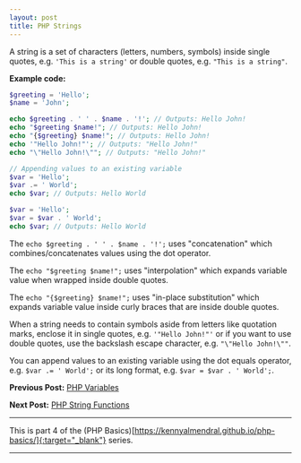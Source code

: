 ```yaml
---
layout: post
title: PHP Strings
---
```


A string is a set of characters (letters, numbers, symbols) inside single quotes, e.g. `'This is a string'` or double quotes, e.g. `"This is a string"`.

**Example code:**

```php
$greeting = 'Hello';
$name = 'John';

echo $greeting . ' ' . $name . '!'; // Outputs: Hello John!
echo "$greeting $name!"; // Outputs: Hello John!
echo "{$greeting} $name!"; // Outputs: Hello John!
echo '"Hello John!"'; // Outputs: "Hello John!"
echo "\"Hello John!\""; // Outputs: "Hello John!"

// Appending values to an existing variable
$var = 'Hello';
$var .= ' World';
echo $var; // Outputs: Hello World

$var = 'Hello';
$var = $var . ' World';
echo $var; // Outputs: Hello World

```

The `echo $greeting . ' ' . $name . '!';` uses "concatenation" which combines/concatenates values using the dot operator.

The `echo "$greeting $name!";` uses "interpolation" which expands variable value when wrapped inside double quotes.

The `echo "{$greeting} $name!";` uses "in-place substitution" which expands variable value inside curly braces that are inside double quotes.

When a string needs to contain symbols aside from letters like quotation marks, enclose it in single quotes, e.g. `'"Hello John!"'` or if you want to use double quotes, use the backslash escape character, e.g. `"\"Hello John!\""`.

You can append values to an existing variable using the dot equals operator, e.g. `$var .= ' World';` or its long format, e.g. `$var = $var . ' World';`.

**Previous Post:** [PHP Variables](https://kennyalmendral.github.io/php-variables/)

**Next Post:** [PHP String Functions](https://kennyalmendral.github.io/php-string-functions/)

---

This is part 4 of the (PHP Basics)[https://kennyalmendral.github.io/php-basics/]{:target="_blank"} series.

---
